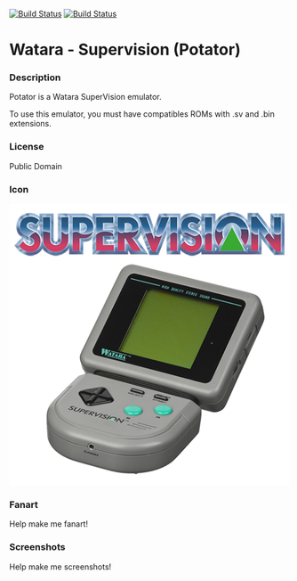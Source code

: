 [![Build Status](https://travis-ci.org/kodi-game/game.libretro.potator.svg?branch=master)](https://travis-ci.org/kodi-game/game.libretro.potator)
[![Build Status](https://ci.appveyor.com/api/projects/status/github/kodi-game/game.libretro.potator?svg=true)](https://ci.appveyor.com/project/kodi-game/game-libretro-potator)

# Watara - Supervision (Potator)

### Description

Potator is a Watara SuperVision emulator.

To use this emulator, you must have compatibles ROMs with .sv and .bin extensions.

### License

Public Domain

### Icon

![Watara - Supervision (Potator) icon](game.libretro.potator/resources/icon.png)

### Fanart

Help make me fanart!

### Screenshots

Help make me screenshots!
